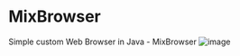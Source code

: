 # MixBrowser

Simple custom Web Browser in Java - MixBrowser 
![image](https://user-images.githubusercontent.com/12392300/228969906-63d5ec4d-a65b-457f-93ec-f675a77c5733.png)
